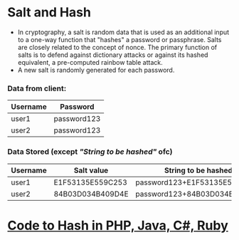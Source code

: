 # Salt and Hash
* In cryptography, a salt is random data that is used as an additional input to a one-way function that "hashes" a password or passphrase. Salts are closely related to the concept of nonce. The primary function of salts is to defend against dictionary attacks or against its hashed equivalent, a pre-computed rainbow table attack.
* A new salt is randomly generated for each password.

### Data from client:
Username |	Password
--- | ---
user1	| password123
user2	| password123

### Data Stored (except _"String to be hashed"_ ofc)
Username |	Salt value	| String to be hashed	| Hashed value = SHA256 (Password + Salt value)
--- | --- | --- | ---
user1	| E1F53135E559C253 | password123+E1F53135E559C253 |	72AE25495A7981C40622D49F9A52E4F1565C90F048F59027BD9C8C8900D5C3D8
user2 |	84B03D034B409D4E |	password123+84B03D034B409D4E |	B4B6603ABC670967E99C7E7F1389E40CD16E78AD38EB1468EC2AA1E62B8BED3A

# [Code to Hash in PHP, Java, C#, Ruby](https://github.com/KevinSantos/password-hashing)
